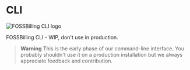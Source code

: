 # CLI
![FOSSBilling CLI logo](https://user-images.githubusercontent.com/35808275/183721420-4f0c89be-1510-4de2-b10c-134a43bd3074.png)

FOSSBilling CLI - WIP, don't use in production.

> **Warning**
> This is the early phase of our command-line interface. You probably shouldn't use it on a production installation but we always appreciate feedback and contribution.
